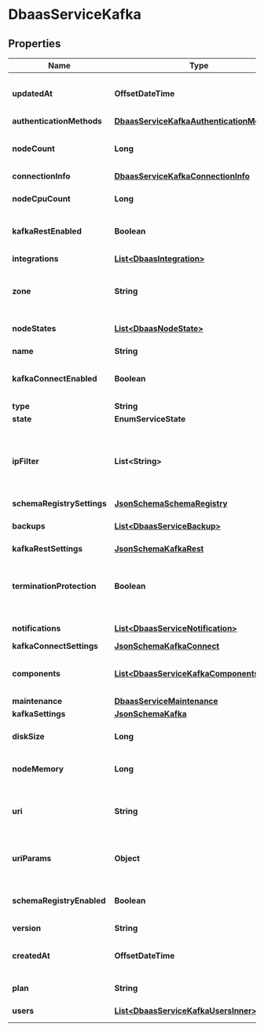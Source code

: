 

# DbaasServiceKafka


## Properties

| Name | Type | Description | Notes |
|------------ | ------------- | ------------- | -------------|
|**updatedAt** | **OffsetDateTime** | Service last update timestamp (ISO 8601) |  [optional] |
|**authenticationMethods** | [**DbaasServiceKafkaAuthenticationMethods**](DbaasServiceKafkaAuthenticationMethods.md) |  |  [optional] |
|**nodeCount** | **Long** | Number of service nodes in the active plan |  [optional] |
|**connectionInfo** | [**DbaasServiceKafkaConnectionInfo**](DbaasServiceKafkaConnectionInfo.md) |  |  [optional] |
|**nodeCpuCount** | **Long** | Number of CPUs for each node |  [optional] |
|**kafkaRestEnabled** | **Boolean** | Whether Kafka REST is enabled |  [optional] |
|**integrations** | [**List&lt;DbaasIntegration&gt;**](DbaasIntegration.md) | Service integrations |  [optional] |
|**zone** | **String** | The zone where the service is running |  [optional] |
|**nodeStates** | [**List&lt;DbaasNodeState&gt;**](DbaasNodeState.md) | State of individual service nodes |  [optional] |
|**name** | **String** |  |  |
|**kafkaConnectEnabled** | **Boolean** | Whether Kafka Connect is enabled |  [optional] |
|**type** | **String** |  |  |
|**state** | **EnumServiceState** |  |  [optional] |
|**ipFilter** | **List&lt;String&gt;** | Allow incoming connections from CIDR address block, e.g. &#39;10.20.0.0/16&#39; |  [optional] |
|**schemaRegistrySettings** | [**JsonSchemaSchemaRegistry**](JsonSchemaSchemaRegistry.md) |  |  [optional] |
|**backups** | [**List&lt;DbaasServiceBackup&gt;**](DbaasServiceBackup.md) | List of backups for the service |  [optional] |
|**kafkaRestSettings** | [**JsonSchemaKafkaRest**](JsonSchemaKafkaRest.md) |  |  [optional] |
|**terminationProtection** | **Boolean** | Service is protected against termination and powering off |  [optional] |
|**notifications** | [**List&lt;DbaasServiceNotification&gt;**](DbaasServiceNotification.md) | Service notifications |  [optional] |
|**kafkaConnectSettings** | [**JsonSchemaKafkaConnect**](JsonSchemaKafkaConnect.md) |  |  [optional] |
|**components** | [**List&lt;DbaasServiceKafkaComponentsInner&gt;**](DbaasServiceKafkaComponentsInner.md) | Service component information objects |  [optional] |
|**maintenance** | [**DbaasServiceMaintenance**](DbaasServiceMaintenance.md) |  |  [optional] |
|**kafkaSettings** | [**JsonSchemaKafka**](JsonSchemaKafka.md) |  |  [optional] |
|**diskSize** | **Long** | TODO UNIT disk space for data storage |  [optional] |
|**nodeMemory** | **Long** | TODO UNIT of memory for each node |  [optional] |
|**uri** | **String** | URI for connecting to the service (may be absent) |  [optional] |
|**uriParams** | **Object** | service_uri parameterized into key-value pairs |  [optional] |
|**schemaRegistryEnabled** | **Boolean** | Whether Schema-Registry is enabled |  [optional] |
|**version** | **String** | Kafka version |  [optional] |
|**createdAt** | **OffsetDateTime** | Service creation timestamp (ISO 8601) |  [optional] |
|**plan** | **String** | Subscription plan |  |
|**users** | [**List&lt;DbaasServiceKafkaUsersInner&gt;**](DbaasServiceKafkaUsersInner.md) | List of service users |  [optional] |




